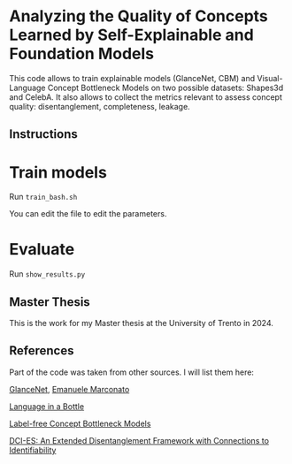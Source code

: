 # Analyzing the Quality of Concepts Learned by Self-Explainable and Foundation Models
This code allows to train explainable models (GlanceNet, CBM) and Visual-Language Concept Bottleneck Models on two possible datasets: Shapes3d and CelebA. It also allows to collect the metrics relevant to assess concept quality: disentanglement, completeness, leakage.
## Instructions
# Train models
Run `train_bash.sh` 

You can edit the file to edit the parameters.
# Evaluate
Run `show_results.py`
## Master Thesis
This is the work for my Master thesis at the University of Trento in 2024.

## References
Part of the code was taken from other sources. I will list them here:

[GlanceNet](https://arxiv.org/abs/2205.15612), [Emanuele Marconato](https://github.com/ema-marconato)

[Language in a Bottle](https://arxiv.org/abs/2211.11158)

[Label-free Concept Bottleneck Models](https://openreview.net/pdf?id=FlCg47MNvBA)

[DCI-ES: An Extended Disentanglement Framework with Connections to Identifiability](https://arxiv.org/abs/2210.00364)





